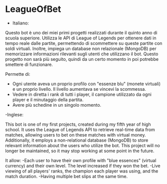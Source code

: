 # LeagueOfBet
- Italiano:

Questo bot è uno dei miei primi progetti realizzati durante il quinto anno di scuola superiore. Utilizza le API di League of Legends per ottenere dati in tempo reale dalle partite, permettendo di scommettere su queste partite con soldi virtuali. Inoltre, impiega un database non relazionale (MongoDB) per memorizzare informazioni rilevanti sugli utenti che utilizzano il bot. Questo progetto non sarà più seguito, quindi da un certo momento in poi potrebbe smettere di funzionare.

Permette di:
- Ogni utente aveva un proprio profilo con "essenze blu" (monete virtuali) e un proprio livello. Il livello aumentava se vincevi la scommessa.
- Vedere in diretta i rank di tutti i player, il campione utilizzato da ogni player e il minutaggio della partita.
- Avere più schedine in un singolo momento.


-Inglese:

This bot is one of my first projects, created during my fifth year of high school. It uses the League of Legends API to retrieve real-time data from matches, allowing users to bet on these matches with virtual money. Additionally, it employs a non-relational database (MongoDB) to store relevant information about the users who utilize the bot. This project will no longer be maintained, so it may stop working at some point in the future.

It allow:
-Each user to have their own profile with "blue essences" (virtual currency) and their own level. The level increased if they won the bet.
-Live viewing of all players' ranks, the champion each player was using, and the match duration.
-Having multiple bet slips at the same time.
